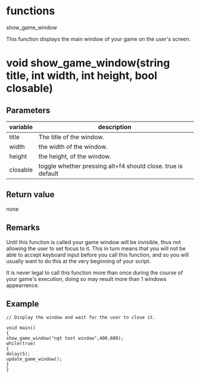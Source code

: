 # functions

show_game_window




This function displays the main window of your game on the user's screen.


# void show_game_window(string title, int width, int height, bool closable)


## Parameters

variable| description
---|---
title | The title of the window.
width | the width of the window.
height | the height, of the window.
closable | toggle whether pressing alt+f4 should close. true is default

## Return value

none

## Remarks

Until this function is called your game window will be invisible, thus not allowing the user to set focus to it. This in turn means that you will not be able to accept keyboard input before you call this function, and so you will usually want to do this at the very beginning of your script.




It is never legal to call this function more than once during the course of your game's execution, doing so may result more than 1 windows appearrence.

## Example

```
// Display the window and wait for the user to close it.

void main()
{
show_game_window("ngt test window",400,600);
while(true)
{
delay(5);
update_game_window();
}
}
```
